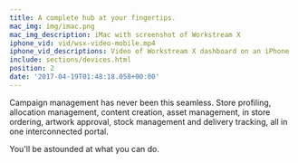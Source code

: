 ```yaml
---
title: A complete hub at your fingertips.
mac_img: img/imac.png
mac_img_description: iMac with screenshot of Workstream X
iphone_vid: vid/wsx-video-mobile.mp4
iphone_vid_descriptions: Video of Workstream X dashboard on an iPhone
include: sections/devices.html
position: 2
date: '2017-04-19T01:48:18.058+00:00'
---
```


Campaign management has never been this seamless. Store profiling, allocation management, content creation, asset management, in store ordering, artwork approval, stock management and delivery tracking, all in one interconnected portal.

You'll be astounded at what you can do.
